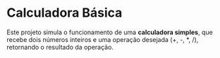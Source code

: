 # Calculadora Básica

Este projeto simula o funcionamento de uma **calculadora simples**, que recebe dois números inteiros e uma operação desejada (+, -, *, /), retornando o resultado da operação.
